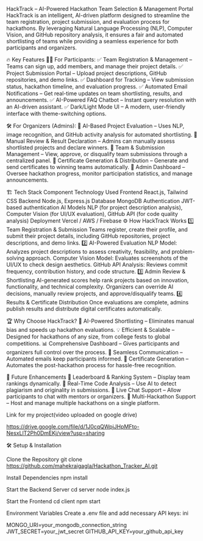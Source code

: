 HackTrack – AI-Powered Hackathon Team Selection & Management Portal HackTrack is an intelligent, AI-driven platform designed to streamline the team registration, project submission, and evaluation process for hackathons. By leveraging Natural Language Processing (NLP), Computer Vision, and GitHub repository analysis, it ensures a fair and automated shortlisting of teams while providing a seamless experience for both participants and organizers.

🔥 Key Features 👨‍💻 For Participants: 
✅ Team Registration & Management – Teams can sign up, add members, and manage their project details. 
✅ Project Submission Portal – Upload project descriptions, GitHub repositories, and demo links.
✅ Dashboard for Tracking – View submission status, hackathon timeline, and evaluation progress. 
✅ Automated Email Notifications – Get real-time updates on team shortlisting, results, and announcements.
✅ AI-Powered FAQ Chatbot – Instant query resolution with an AI-driven assistant.
✅ Dark/Light Mode UI – A modern, user-friendly interface with theme-switching options.

🛠 For Organizers (Admins): 
🔹 AI-Based Project Evaluation – Uses NLP, image recognition, and GitHub activity analysis for automated shortlisting.
🔹 Manual Review & Result Declaration – Admins can manually assess shortlisted projects and declare winners. 
🔹 Team & Submission Management – View, approve, or disqualify team submissions through a centralized panel. 
🔹 Certificate Generation & Distribution – Generate and send certificates to winning teams automatically. 
🔹 Admin Dashboard – Oversee hackathon progress, monitor participation statistics, and manage announcements.

🏗 Tech Stack Component Technology Used Frontend React.js, Tailwind CSS Backend Node.js, Express.js Database MongoDB Authentication JWT-based authentication AI Models NLP (for project description analysis), Computer Vision (for UI/UX evaluation), GitHub API (for code quality analysis) Deployment Vercel / AWS / Firebase 
⚙ How HackTrack Works 
1️⃣ Team Registration & Submission Teams register, create their profile, and submit their project details, including GitHub repositories, project descriptions, and demo links.
2️⃣ AI-Powered Evaluation NLP Model: Analyzes project descriptions to assess creativity, feasibility, and problem-solving approach.
Computer Vision Model: Evaluates screenshots of the UI/UX to check design aesthetics.
GitHub API Analysis: Reviews commit frequency, contribution history, and code structure.
3️⃣ Admin Review & Shortlisting AI-generated scores help rank projects based on innovation, functionality, and technical complexity.
Organizers can override AI decisions, manually review projects, and approve/disqualify teams.
4️⃣ Results & Certificate Distribution Once evaluations are complete, admins publish results and distribute digital certificates automatically.

🏆 Why Choose HackTrack?
🚀 AI-Powered Shortlisting – Eliminates manual bias and speeds up hackathon evaluations.
💡 Efficient & Scalable – Designed for hackathons of any size, from college fests to global competitions.
📊 Comprehensive Dashboard – Gives participants and organizers full control over the process. 
📩 Seamless Communication – Automated emails keep participants informed.
🏅 Certificate Generation – Automates the post-hackathon process for hassle-free recognition.

🚀 Future Enhancements 
🔹 Leaderboard & Ranking System – Display team rankings dynamically. 
🔹 Real-Time Code Analysis – Use AI to detect plagiarism and originality in submissions. 
🔹 Live Chat Support – Allow participants to chat with mentors or organizers. 
🔹 Multi-Hackathon Support – Host and manage multiple hackathons on a single platform.


Link for my project(video uploaded on google drive)

https://drive.google.com/file/d/1J0cqQWpjJHpMFto-NesxLlT2Ph0DmEKj/view?usp=sharing

🛠 Setup & Installation

Clone the Repository git clone https://github.com/mahekraigagla/Hackathon_Tracker_AI.git                                      

Install Dependencies
npm install

Start the Backend Server
cd server node index.js

Start the Frontend 
cd client npm start

Environment Variables 
Create a .env file and add necessary API keys: ini

MONGO_URI=your_mongodb_connection_string JWT_SECRET=your_jwt_secret GITHUB_API_KEY=your_github_api_key
